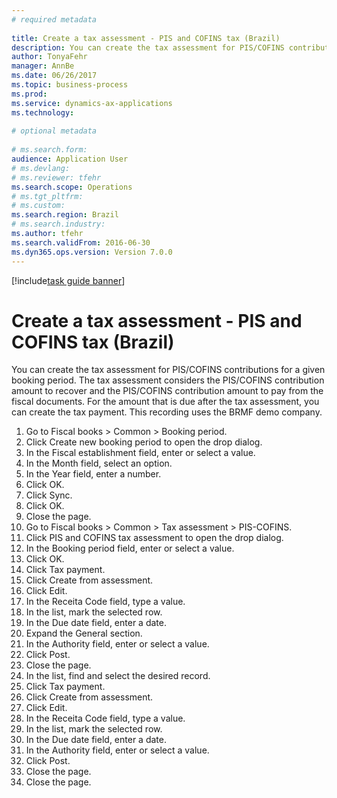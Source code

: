 ```yaml
--- 
# required metadata 
 
title: Create a tax assessment - PIS and COFINS tax (Brazil)
description: You can create the tax assessment for PIS/COFINS contributions for a given booking period. 
author: TonyaFehr 
manager: AnnBe 
ms.date: 06/26/2017
ms.topic: business-process 
ms.prod:  
ms.service: dynamics-ax-applications 
ms.technology:  
 
# optional metadata 
 
# ms.search.form:   
audience: Application User 
# ms.devlang:  
# ms.reviewer: tfehr 
ms.search.scope: Operations 
# ms.tgt_pltfrm:  
# ms.custom:  
ms.search.region: Brazil
# ms.search.industry: 
ms.author: tfehr 
ms.search.validFrom: 2016-06-30 
ms.dyn365.ops.version: Version 7.0.0 
---
```


[!include[task guide banner](../../includes/task-guide-banner.md)]

# Create a tax assessment - PIS and COFINS tax (Brazil)

You can create the tax assessment for PIS/COFINS contributions for a given booking period. The tax assessment considers the PIS/COFINS contribution amount to recover and the PIS/COFINS contribution amount to pay from the fiscal documents. For the  amount that is due after the tax assessment, you can create the tax payment. This recording uses the BRMF demo company.

1. Go to Fiscal books > Common > Booking period.
2. Click Create new booking period to open the drop dialog.
3. In the Fiscal establishment field, enter or select a value.
4. In the Month field, select an option.
5. In the Year field, enter a number.
6. Click OK.
7. Click Sync.
8. Click OK.
9. Close the page.
10. Go to Fiscal books > Common > Tax assessment > PIS-COFINS.
11. Click PIS and COFINS tax assessment to open the drop dialog.
12. In the Booking period field, enter or select a value.
13. Click OK.
14. Click Tax payment.
15. Click Create from assessment.
16. Click Edit.
17. In the Receita Code field, type a value.
18. In the list, mark the selected row.
19. In the Due date field, enter a date.
20. Expand the General section.
21. In the Authority field, enter or select a value.
22. Click Post.
23. Close the page.
24. In the list, find and select the desired record.
25. Click Tax payment.
26. Click Create from assessment.
27. Click Edit.
28. In the Receita Code field, type a value.
29. In the list, mark the selected row.
30. In the Due date field, enter a date.
31. In the Authority field, enter or select a value.
32. Click Post.
33. Close the page.
34. Close the page.

